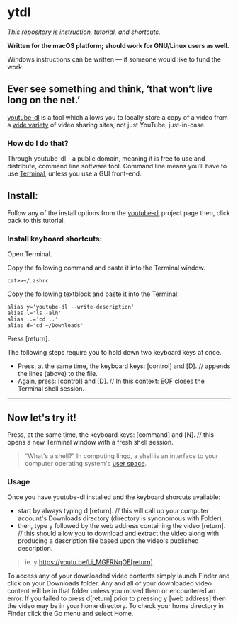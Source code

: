 # ytdl

_This repository is instruction, tutorial, and shortcuts._

**Written for the macOS platform; should work for GNU/Linux users as well.**

Windows instructions can be written — if someone would like to fund the work.

## Ever see something and think, ‘that won’t live long on the net.’ 

[youtube-dl](https://youtube-dl.org/) is a tool which allows you to locally store a copy of a video from a [wide variety](https://github.com/ytdl-org/youtube-dl/blob/master/docs/supportedsites.md) of video sharing sites, not just YouTube, just-in-case. 

### How do I do that?
Through youtube-dl - a public domain, meaning it is free to use and distribute, command line software tool. Command line means you’ll have to use [Terminal](https://support.apple.com/guide/terminal/welcome/mac), unless you use a GUI front-end.

## Install: 
Follow any of the install options from the [youtube-dl](https://github.com/ytdl-org/youtube-dl#installation) project page then, click back to this tutorial.

### Install keyboard shortcuts:
Open Terminal. 

Copy the following command and paste it into the Terminal window.
```
cat>>~/.zshrc
```
Copy the following textblock and paste it into the Terminal:
```
alias y='youtube-dl --write-description'
alias l='ls -alh'
alias ..='cd ..'
alias d='cd ~/Downloads'
```
Press [return].

The following steps require you to hold down two keyboard keys at once.

* Press, at the same time, the keyboard keys: [control] and [D]. // appends the lines (above) to the file.
* Again, press: [control] and [D]. // In this context: [EOF](https://en.wikipedia.org/wiki/End-of-file) closes the Terminal shell session.
- - -
## Now let's try it!
Press, at the same time, the keyboard keys: [command] and [N]. // this opens a new Terminal window with a fresh shell session.

> “What's a shell?” In computing lingo, a shell is an interface to your computer operating system's [user space](https://techterms.com/definition/user_space). 

### Usage
Once you have youtube-dl installed and the keyboard shorcuts available:
* start by always typing d [return]. // this will call up your computer account's Downloads directory (directory is synonomous with Folder).
* then, type y followed by the web address containing the video [return]. // this should allow you to download and extract the video along with producing a description file based upon the video's published description.

> ie. y https://youtu.be/Li_MGFRNqOE[return]

To access any of your downloaded video contents simply launch Finder and click on your Downloads folder. Any and all of your downloaded video content will be in that folder unless you moved them or encountered an error. If you failed to press d[return] prior to pressing y [web address] then the video may be in your home directory. To check your home directory in Finder click the Go menu and select Home.
